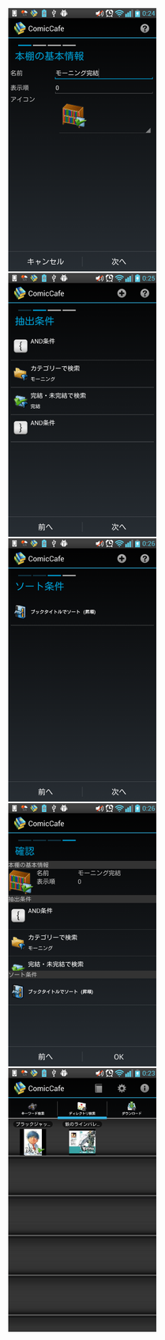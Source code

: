 <img src='https://raw.githubusercontent.com/burton999dev/ComicCafeHelp/master/images/ja/client/BookshelfSetting1.png' width='300px'/>
<img src='https://raw.githubusercontent.com/burton999dev/ComicCafeHelp/master/images/ja/client/BookshelfSetting2.png' width='300px'/>
<img src='https://raw.githubusercontent.com/burton999dev/ComicCafeHelp/master/images/ja/client/BookshelfSetting3.png' width='300px'/>
<img src='https://raw.githubusercontent.com/burton999dev/ComicCafeHelp/master/images/ja/client/BookshelfSetting4.png' width='300px'/>
<img src='https://raw.githubusercontent.com/burton999dev/ComicCafeHelp/master/images/ja/client/BookshelfView.png' width='300px'/>

